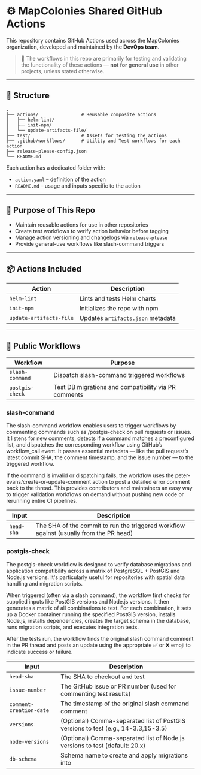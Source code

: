 # ⚙️ MapColonies Shared GitHub Actions

This repository contains GitHub Actions used across the MapColonies organization, developed and maintained by the **DevOps team**.

> 🧪 The workflows in this repo are primarily for testing and validating the functionality of these actions — **not for general use** in other projects, unless stated otherwise.

---

## 📂 Structure

```
.
├── actions/                # Reusable composite actions
│   ├── helm-lint/
│   ├── init-npm/
│   └── update-artifacts-file/
├── test/                   # Assets for testing the actions
├── .github/workflows/      # Utility and Test workflows for each action
├── release-please-config.json
└── README.md
```

Each action has a dedicated folder with:
- `action.yaml` – definition of the action
- `README.md` – usage and inputs specific to the action

---

## 🧪 Purpose of This Repo

- Maintain reusable actions for use in other repositories
- Create test workflows to verify action behavior before tagging
- Manage action versioning and changelogs via `release-please`
- Provide general-use workflows like slash-command triggers

---

## 📦 Actions Included

| Action | Description |
|--------|-------------|
| `helm-lint`               | Lints and tests Helm charts |
| `init-npm`                | Initializes the repo with npm |
| `update-artifacts-file`   | Updates `artifacts.json` metadata |

---

## 🧰 Public Workflows

| Workflow        | Purpose                                        |
|----------------|------------------------------------------------|
| `slash-command`| Dispatch slash-command triggered workflows     |
| `postgis-check`| Test DB migrations and compatibility via PR comments |

### slash-command

The slash-command workflow enables users to trigger workflows by commenting commands such as /postgis-check on pull requests or issues.
It listens for new comments, detects if a command matches a preconfigured list, and dispatches the corresponding workflow using GitHub’s workflow_call event.
It passes essential metadata — like the pull request’s latest commit SHA, the comment timestamp, and the issue number — to the triggered workflow.

If the command is invalid or dispatching fails, the workflow uses the peter-evans/create-or-update-comment 
action to post a detailed error comment back to the thread. This provides contributors and maintainers an easy
way to trigger validation workflows on demand without pushing new code or rerunning entire CI pipelines.
 
| Input        | Description                                        |
|----------------|------------------------------------------------|
| `head-sha`| The SHA of the commit to run the triggered workflow against (usually from the PR head) |

### postgis-check
The postgis-check workflow is designed to verify database migrations and application compatibility across a matrix of PostgreSQL + PostGIS and Node.js versions. It's particularly useful for repositories with spatial data handling and migration scripts.

When triggered (often via a slash command), the workflow first checks for supplied inputs like PostGIS versions and Node.js versions.
It then generates a matrix of all combinations to test. For each combination, it sets up a Docker container running the specified PostGIS version,
installs Node.js, installs dependencies, creates the target schema in the database, runs migration scripts, and executes integration tests.

After the tests run, the workflow finds the original slash command comment in the PR thread and posts an update using the appropriate ✅ or ❌ emoji
to indicate success or failure.

| Input        | Description                                       |
|----------------|------------------------------------------------|
| `head-sha` | The SHA to checkout and test                           |
| `issue-number` | The GitHub issue or PR number (used for commenting test results) |
| `comment-creation-date` | The timestamp of the original slash command comment |
| `versions` | (Optional) Comma-separated list of PostGIS versions to test (e.g., 14-3.3,15-3.5) |
| `node-versions` | (Optional) Comma-separated list of Node.js versions to test (default: 20.x) |
| `db-schema` | Schema name to create and apply migrations into |
